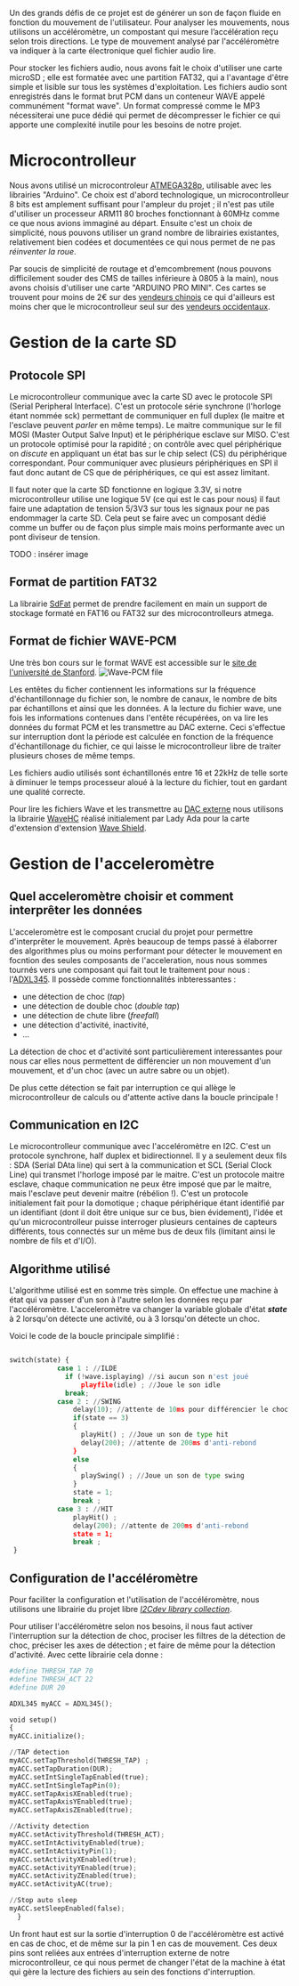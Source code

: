 Un des grands défis de ce projet est de générer un son de façon fluide en fonction du mouvement de l'utilisateur. Pour analyser les mouvements, nous utilisons un accéléromètre, un compostant qui mesure l’accélération reçu selon trois directions. Le type de mouvement analysé par l'accéléromètre va indiquer à la carte électronique quel fichier audio lire.

Pour stocker les fichiers audio, nous avons fait le choix d'utiliser une carte microSD ; elle est formatée avec une partition FAT32, qui a l'avantage d'être simple et lisible sur tous les systèmes d'exploitation. Les fichiers audio sont enregistrés dans le format brut PCM dans un conteneur WAVE appelé communément "format wave". Un format compressé comme le MP3 nécessiterai une puce dédié qui permet de décompresser le fichier ce qui apporte une complexité inutile pour les besoins de notre projet.


# Microcontrolleur
Nous avons utilisé un microcontroleur [ATMEGA328p](http://www.atmel.com/devices/atmega328p.aspx), utilisable avec les librairies "Arduino".
Ce choix est d'abord technologique, un microcontrolleur 8 bits est amplement suffisant pour l'ampleur du projet ; il n'est pas utile d'utiliser un processeur ARM11 80 broches fonctionnant à 60MHz comme ce que nous avions immaginé au départ.
Ensuite c'est un choix de simplicité, nous pouvons utiliser un grand nombre de librairies existantes, relativement bien codées et documentées ce qui nous permet de ne pas *réinventer la roue*.

Par soucis de simplicité de routage et d'emcombrement (nous pouvons difficilement souder des CMS de tailles inférieure à 0805 à la main), nous avons choisis d'utiliser une carte "ARDUINO PRO MINI". Ces cartes se trouvent pour moins de 2€ sur des [vendeurs chinois](http://www.ebay.fr/sch/i.html?_sacat=0&_sop=15&_nkw=arduino+pro+mini&LH_PrefLoc=2&rt=nc&LH_BIN=1) ce qui d'ailleurs est moins cher que le microcontrolleur seul sur des [vendeurs occidentaux](http://fr.farnell.com/atmel/atmega328p-au/micro-8-bits-avr-32k-flash-32tqfp/dp/1715486).


# Gestion de la carte SD

## Protocole SPI
Le microcontrolleur communique avec la carte SD avec le protocole SPI (Serial Peripheral Interface). C'est un protocole série synchrone (l'horloge étant nommée sck) permettant de communiquer en full duplex (le maitre et l'esclave peuvent *parler* en même temps). Le maitre communique sur le fil MOSI (Master Output Salve Input) et le périphérique esclave sur MISO. C'est un protocole optimisé pour la rapidité ; on contrôle avec quel périphérique on *discute* en appliquant un état bas sur le chip select (CS) du périphérique correspondant.
Pour communiquer avec plusieurs périphériques en SPI il faut donc autant de CS que de périphériques, ce qui est assez limitant.

Il faut noter que la carte SD fonctionne en logique 3.3V, si notre microcontrolleur utilise une logique 5V (ce qui est le cas pour nous) il faut faire une adaptation de tension 5/3V3 sur tous les signaux pour ne pas endommager la carte SD. Cela peut se faire avec un composant dédié comme un buffer ou de façon plus simple mais moins performante avec un pont diviseur de tension.

TODO : insérer image


## Format de partition FAT32

La librairie [SdFat](http://arconlab.com/lab/Arduino/Library/SD%20Reader%20-%20Fat32/html/class_sd_file.html) permet de prendre facilement en main un support de stockage formaté en FAT16 ou FAT32 sur des microcontrolleurs atmega.

## Format de fichier WAVE-PCM
Une très bon cours sur le format WAVE est accessible sur le [site de l'université de Stanford](https://ccrma.stanford.edu/courses/422/projects/WaveFormat).
![Wave-PCM file](http://lightsaber.ensea.fr/data/images/wav-sound-format.gif)

Les entêtes du ficher contiennent les informations sur la fréquence d'échantillonnage du fichier son, le nombre de canaux, le nombre de bits par échantillons et ainsi que les données. A la lecture du fichier wave, une fois les informations contenues dans l'entête récupérées, on va lire les données du format PCM et les transmettre au DAC externe. Ceci s'effectue sur interruption dont la période est calculée en fonction de la fréquence d'échantillonage du fichier, ce qui laisse le microcontrolleur libre de traiter plusieurs choses de même temps. 

Les fichiers audio utilisés sont échantillonés entre 16 et 22kHz de telle sorte à diminuer le temps processeur aloué à la lecture du fichier, tout en gardant une qualité correcte. 

Pour lire les fichiers Wave et les transmettre au [DAC externe](http://ww1.microchip.com/downloads/en/DeviceDoc/21897a.pdf) nous utilisons la librairie [WaveHC](https://code.google.com/p/wavehc/) réalisé initialement par Lady Ada pour la carte d'extension d'extension [Wave Shield](http://www.adafruit.com/products/175).


# Gestion de l'acceleromètre
## Quel acceleromètre choisir et comment interprêter les données

L'acceleromètre est le composant crucial du projet pour permettre d'interprêter le mouvement. Après beaucoup de temps passé à élaborrer des algorithmes plus ou moins performant pour détecter le mouvement en focntion des seules composants de l'acceleration, nous nous sommes tournés vers une composant qui fait tout le traitement pour nous : l'[ADXL345](http://lightsaber.ensea.fr/data/documents/adxl345.pdf).
Il possède comme fonctionnalités inbteressantes :

* une détection de choc (*tap*)
* une détection de double choc (*double tap*)
* une détection de chute libre (*freefall*)
* une détection d'activité, inactivité, 
* ...

La détection de choc et d'activité sont particulièrement interessantes pour nous car elles nous permettent de différencier un non mouvement d'un mouvement, et d'un choc (avec un autre sabre ou un objet).

De plus cette détection se fait par interruption ce qui allège le microcontrolleur de calculs ou d'attente active dans la boucle principale !


## Communication en I2C
Le microcontrolleur communique avec l'acceléromètre en I2C. C'est un protocole synchrone, half duplex et bidirectionnel. Il y a seulement deux fils : SDA (Serial DAta line) qui sert à la communication et SCL (Serial Clock Line) qui transmet l'horloge imposé par le maitre. C'est un protocole maitre esclave, chaque communication ne peux être imposé que par le maitre, mais l'esclave peut devenir maitre (rébélion !). C'est un protocole initialement fait pour la domotique ; chaque périphérique étant identifié par un identifiant (dont il doit être unique sur ce bus, bien évidement), l'idée et qu'un microcontrolleur puisse interroger plusieurs centaines de capteurs différents, tous connectés sur un même bus de deux fils (limitant ainsi le nombre de fils et d'I/O).

## Algorithme utilisé

L'algorithme utilisé est en somme très simple. On effectue une machine à état qui va passer d'un son à l'autre selon les données reçu par l'accéléromètre.
L'acceleromètre va changer la variable globale d'état ***state*** à 2 lorsqu'on détecte une activité, ou à 3 lorsqu'on détecte un choc.

Voici le code de la boucle principale simplifié : 

```python

switch(state) {
            case 1 : //ILDE
              if (!wave.isplaying) //si aucun son n'est joué
                  playfile(idle) ; //Joue le son idle
              break;
            case 2 : //SWING
                delay(10); //attente de 10ms pour différencier le choc du mouvement 
                if(state == 3)
                {
                  playHit() ; //Joue un son de type hit
                  delay(200); //attente de 200ms d'anti-rebond
                }
                else
                {
                  playSwing() ; //Joue un son de type swing
                }
                state = 1;
                break ;
            case 3 : //HIT
                playHit() ; 
                delay(200); //attente de 200ms d'anti-rebond
                state = 1;
                break ;
 }
```

## Configuration de l'accéléromètre
Pour faciliter la configuration et l'utilisation de l'accéléromètre, nous utilisons une librairie du projet libre [*I2Cdev library collection*](http://www.i2cdevlib.com/).

Pour utiliser l'accéléromètre selon nos besoins, il nous faut activer l'interruption sur la détection de choc, prociser les filtres de la détection de choc, préciser les axes de détection ; et faire de même pour la détection d'activité.
Avec cette librairie cela donne :

```python
#define THRESH_TAP 70 
#define THRESH_ACT 22 
#define DUR 20    

ADXL345 myACC = ADXL345(); 

void setup()
{
myACC.initialize();

//TAP detection   
myACC.setTapThreshold(THRESH_TAP) ;
myACC.setTapDuration(DUR);
myACC.setIntSingleTapEnabled(true);
myACC.setIntSingleTapPin(0);
myACC.setTapAxisXEnabled(true);
myACC.setTapAxisYEnabled(true);
myACC.setTapAxisZEnabled(true);

//Activity detection
myACC.setActivityThreshold(THRESH_ACT);
myACC.setIntActivityEnabled(true);
myACC.setIntActivityPin(1);
myACC.setActivityXEnabled(true);
myACC.setActivityYEnabled(true);
myACC.setActivityZEnabled(true);
myACC.setActivityAC(true);

//Stop auto sleep
myACC.setSleepEnabled(false);
  }
```

Un front haut est sur la sortie d'interruption 0 de l'accéléromètre est activé en cas de choc, et de même sur la pin 1 en cas de mouvement. Ces deux pins sont reliées aux entrées d'interruption externe de notre microcontrolleur, ce qui nous permet de changer l'état de la machine à état qui gère la lecture des fichiers au sein des fonctions d'interruption.
